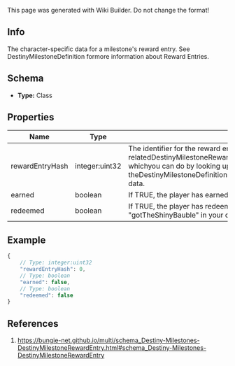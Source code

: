 <span class="wiki-builder">This page was generated with Wiki Builder. Do not change the format!</span>

## Info
The character-specific data for a milestone's reward entry.  See DestinyMilestoneDefinition formore information about Reward Entries.

## Schema
* **Type:** Class

## Properties
Name | Type | Description
---- | ---- | -----------
rewardEntryHash | integer:uint32 | The identifier for the reward entry in question.  It is important to look up the relatedDestinyMilestoneRewardEntryDefinition to get the static details about the reward, whichyou can do by looking up the milestone's DestinyMilestoneDefinition and examining theDestinyMilestoneDefinition.rewards[rewardCategoryHash].rewardEntries[rewardEntryHash] data.
earned | boolean | If TRUE, the player has earned this reward.
redeemed | boolean | If TRUE, the player has redeemed/picked up/obtained this reward.Feel free to alias this to &quot;gotTheShinyBauble&quot; in your own codebase.

## Example
```javascript
{
    // Type: integer:uint32
    "rewardEntryHash": 0,
    // Type: boolean
    "earned": false,
    // Type: boolean
    "redeemed": false
}

```

## References
1. https://bungie-net.github.io/multi/schema_Destiny-Milestones-DestinyMilestoneRewardEntry.html#schema_Destiny-Milestones-DestinyMilestoneRewardEntry
